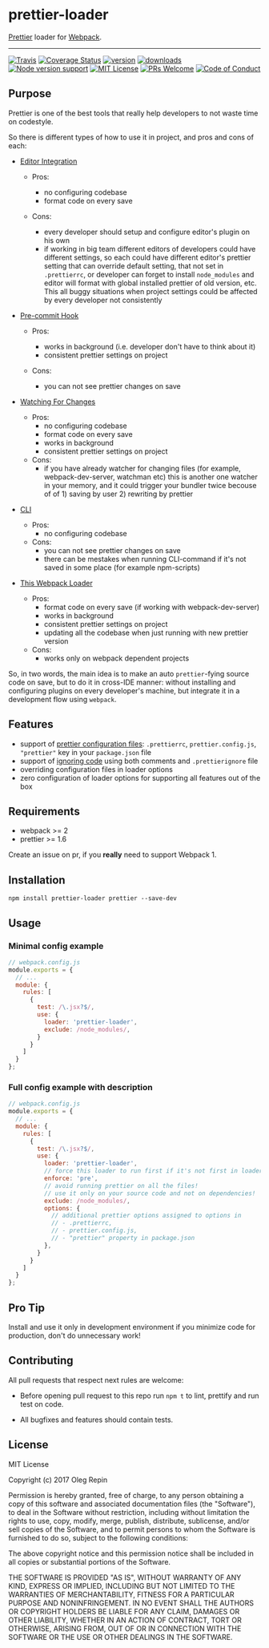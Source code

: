 # prettier-loader

[Prettier](https://github.com/prettier/prettier) loader for [Webpack](https://github.com/webpack/webpack).

---

[![Travis][travis-badge]][travis]
[![Coverage Status][coveralls-badge]][coveralls]
[![version][version-badge]][package]
[![downloads][downloads-badge]][npmcharts]
[![Node version support][node-version]][package]
[![MIT License][license-badge]][license]
[![PRs Welcome][prs-badge]][prs]
[![Code of Conduct][coc-badge]][coc]

## Purpose

Prettier is one of the best tools that really help developers to not waste time on codestyle.

So there is different types of how to use it in project, and pros and cons of each:

- [Editor Integration](https://prettier.io/docs/en/editors.html)

  - Pros:
    - no configuring codebase
    - format code on every save

  - Cons:
    - every developer should setup and configure editor's plugin on his own
    - if working in big team different editors of developers could have different settings, so each could have different editor's prettier setting that can override default setting, that not set in `.prettierrc`, or developer can forget to install `node_modules` and editor will format with global installed prettier of old version, etc. This all buggy situations when project settings could be affected by every developer not consistently

- [Pre-commit Hook](https://prettier.io/docs/en/precommit.html)

  - Pros:
    - works in background (i.e. developer don't have to think about it)
    - consistent prettier settings on project
  
  - Cons:
    - you can not see prettier changes on save
  
- [Watching For Changes](https://prettier.io/docs/en/watching-files.html)

  + Pros:
    - no configuring codebase
    - format code on every save
    - works in background
    - consistent prettier settings on project
  
  - Cons:
    - if you have already watcher for changing files (for example, webpack-dev-server, watchman etc) this is another one watcher in your memory, and it could trigger your bundler twice becouse of of 1) saving by user 2) rewriting by prettier

- [CLI](https://prettier.io/docs/en/cli.html)

  + Pros:
    - no configuring codebase
  
  - Cons:
    - you can not see prettier changes on save
    - there can be mestakes when running CLI-command if it's not saved in some place (for example npm-scripts)

- [This Webpack Loader](https://www.npmjs.com/package/prettier-loader)

  + Pros:
    - format code on every save (if working with webpack-dev-server)
    - works in background
    - consistent prettier settings on project
    - updating all the codebase when just running with new prettier version
  
  - Cons:
    - works only on webpack dependent projects

So, in two words, the main idea is to make an auto `prettier`-fying source code on save, but to do it in cross-IDE manner: without installing and configuring plugins on every developer's machine, but integrate it in a development flow using `webpack`.

## Features

- support of [prettier configuration files](https://prettier.io/docs/en/configuration.html): `.prettierrc`, `prettier.config.js`, `"prettier"` key in your `package.json` file
- support of [ignoring code](https://prettier.io/docs/en/ignore.html) using both comments and `.prettierignore` file
- overriding configuration files in loader options
- zero configuration of loader options for supporting all features out of the box

## Requirements

- webpack >= 2
- prettier >= 1.6

Create an issue on pr, if you __really__ need to support Webpack 1.

## Installation

```
npm install prettier-loader prettier --save-dev
```

## Usage

### Minimal config example

```js
// webpack.config.js
module.exports = {
  // ...
  module: {
    rules: [
      {
        test: /\.jsx?$/,
        use: {
          loader: 'prettier-loader',
          exclude: /node_modules/,
        }
      }
    ]
  }
};
```

### Full config example with description

```js
// webpack.config.js
module.exports = {
  // ...
  module: {
    rules: [
      {
        test: /\.jsx?$/,
        use: {
          loader: 'prettier-loader',
          // force this loader to run first if it's not first in loaders list
          enforce: 'pre',
          // avoid running prettier on all the files!
          // use it only on your source code and not on dependencies!
          exclude: /node_modules/,
          options: {
            // additional prettier options assigned to options in
            // - .prettierrc,
            // - prettier.config.js,
            // - "prettier" property in package.json
          },
        }
      }
    ]
  }
};
```

## Pro Tip

Install and use it only in development environment if you minimize code for production, don't do unnecessary work!

## Contributing

All pull requests that respect next rules are welcome:

- Before opening pull request to this repo run `npm t` to lint, prettify and run test on code.

- All bugfixes and features should contain tests.

## License

MIT License

Copyright (c) 2017 Oleg Repin

Permission is hereby granted, free of charge, to any person obtaining a copy
of this software and associated documentation files (the "Software"), to deal
in the Software without restriction, including without limitation the rights
to use, copy, modify, merge, publish, distribute, sublicense, and/or sell
copies of the Software, and to permit persons to whom the Software is
furnished to do so, subject to the following conditions:

The above copyright notice and this permission notice shall be included in all
copies or substantial portions of the Software.

THE SOFTWARE IS PROVIDED "AS IS", WITHOUT WARRANTY OF ANY KIND, EXPRESS OR
IMPLIED, INCLUDING BUT NOT LIMITED TO THE WARRANTIES OF MERCHANTABILITY,
FITNESS FOR A PARTICULAR PURPOSE AND NONINFRINGEMENT. IN NO EVENT SHALL THE
AUTHORS OR COPYRIGHT HOLDERS BE LIABLE FOR ANY CLAIM, DAMAGES OR OTHER
LIABILITY, WHETHER IN AN ACTION OF CONTRACT, TORT OR OTHERWISE, ARISING FROM,
OUT OF OR IN CONNECTION WITH THE SOFTWARE OR THE USE OR OTHER DEALINGS IN THE
SOFTWARE.

[travis-badge]: https://img.shields.io/travis/iamolegga/prettier-loader.svg?style=flat-square
[travis]: https://travis-ci.org/iamolegga/prettier-loader
[coveralls-badge]: https://img.shields.io/coveralls/github/iamolegga/prettier-loader.svg?style=flat-square
[coveralls]: https://coveralls.io/github/iamolegga/prettier-loader?branch=master
[version-badge]: https://img.shields.io/npm/v/prettier-loader.svg?style=flat-square
[package]: https://www.npmjs.com/package/prettier-loader
[downloads-badge]: https://img.shields.io/npm/dm/prettier-loader.svg?style=flat-square
[npmcharts]: https://npmcharts.com/compare/prettier-loader
[node-version]: https://img.shields.io/node/v/prettier-loader.svg?style=flat-square
[license-badge]: https://img.shields.io/npm/l/prettier-loader.svg?style=flat-square
[license]: https://github.com/iamolegga/prettier-loader/blob/master/LICENSE
[prs-badge]: https://img.shields.io/badge/PRs-welcome-brightgreen.svg?style=flat-square
[prs]: http://makeapullrequest.com
[coc-badge]: https://img.shields.io/badge/code%20of-conduct-ff69b4.svg?style=flat-square
[coc]: https://github.com/iamolegga/prettier-loader/blob/master/CODE_OF_CONDUCT.md
